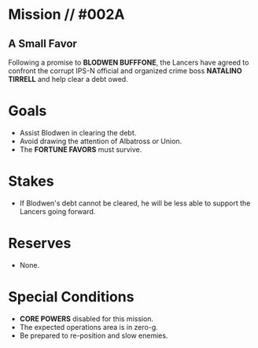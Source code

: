 # Mission // #002A
## A Small Favor

Following a promise to **BLODWEN BUFFFONE**, the Lancers have agreed to confront the corrupt IPS-N official and organized crime boss **NATALINO TIRRELL** and help clear a debt owed. 

# Goals
- Assist Blodwen in clearing the debt. 
- Avoid drawing the attention of Albatross or Union. 
- The **FORTUNE FAVORS** must survive.

# Stakes
- If Blodwen's debt cannot be cleared, he will be less able to support the Lancers going forward. 

# Reserves
- None.  

# Special Conditions
- **CORE POWERS** disabled for this mission. 
- The expected operations area is in zero-g. 
- Be prepared to re-position and slow enemies. 